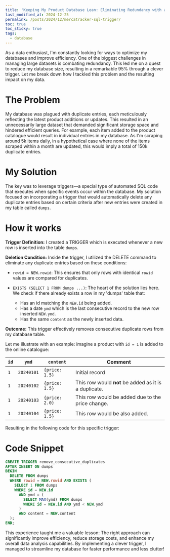 ```yaml
---
title: 'Keeping My Product Database Lean: Eliminating Redundancy with a Clever Trigger'
last_modified_at: 2024-12-25
permalink: /posts/2024/12/mercatracker-sql-trigger/
toc: true
toc_sticky: true
tags:
  - database
---
```


As a data enthusiast, I'm constantly looking for ways to optimize my databases and improve efficiency. One of the biggest challenges in managing large datasets is combating redundancy. This led me on a quest to reduce my database size, resulting in a remarkable 95% through a clever trigger. Let me break down how I tackled this problem and the resulting impact on my data.

# The Problem
My database was plagued with duplicate entries, each meticulously reflecting the latest product additions or updates. This resulted in an unnecessarily large dataset that demanded significant storage space and hindered efficient queries. For example, each item added to the product catalogue would result in individual entries in my database. As I'm scraping around 5k items daily, in a hypothetical case where none of the items scraped within a month are updated, this would imply a total of 150k duplicate entries.


# My Solution
The key was to leverage triggers—a special type of automated SQL code that executes when specific events occur within the database. My solution focused on incorporating a trigger that would automatically delete any duplicate entries based on certain criteria after new entries were created in my table called `dumps`. 

# How it works

**Trigger Definition:** I created a TRIGGER which is executed whenever a new row is inserted into the table `dumps`.

**Deletion Condition:** Inside the trigger, I utilized the DELETE command to eliminate any duplicate entries based on these conditions:

- `rowid = NEW.rowid`: This ensures that only rows with identical `rowid` values are compared for duplicates.

- `EXISTS (SELECT 1 FROM dumps ...)`: The heart of the solution lies here. We check if there already exists a row in my 'dumps' table that:

    - Has an id matching the `NEW.id` being added.
    - Has a date `ymd` which is the last consecutive record to the new row inserted  `NEW.ymd`.
    - Has the same `content` as the newly inserted data.


**Outcome:** This trigger effectively removes consecutive duplicate rows from my database table. 

Let me illustrate with an example: imagine a product with `id = 1` is added to the online catalogue:

| `id` | `ymd` | `content` | Comment |
|---|---|---|---|
| `1` | `20240101` | `{price: 1.5}` | Initial record |
| `1` | `20240102` | `{price: 1.5}` |  This row would **not** be added as it is a duplicate. | 
| `1` | `20240103` | `{price: 2.0}` | This row would be added due to the price change. |
| `1` | `20240104` | `{price: 1.5}` | This row would be also added. |


Resulting in the following code for this specific trigger:

# Code Snippet
```sql
CREATE TRIGGER remove_consecutive_duplicates
AFTER INSERT ON dumps
BEGIN
  DELETE FROM dumps
  WHERE rowid = NEW.rowid AND EXISTS (
    SELECT 1 FROM dumps
    WHERE id = NEW.id
      AND ymd = (
        SELECT MAX(ymd) FROM dumps
        WHERE id = NEW.id AND ymd < NEW.ymd
      )
      AND content = NEW.content
  );
END;
```

This experience taught me a valuable lesson: The right approach can significantly improve efficiency, reduce storage costs, and enhance my overall data analysis capabilities. By implementing a clever trigger, I managed to streamline my database for faster performance and less clutter!